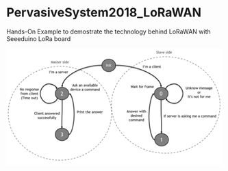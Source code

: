 # PervasiveSystem2018_LoRaWAN
Hands-On Example to demostrate the technology behind LoRaWAN with Seeeduino LoRa board

![Finite-State machine](https://raw.githubusercontent.com/Mickyleitor/PervasiveSystem2018_LoRaWAN/master/Docs/State-Machine.png)
